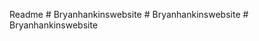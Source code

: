 Readme
#   B r y a n h a n k i n s w e b s i t e  
 #   B r y a n h a n k i n s w e b s i t e  
 #   B r y a n h a n k i n s w e b s i t e  
 